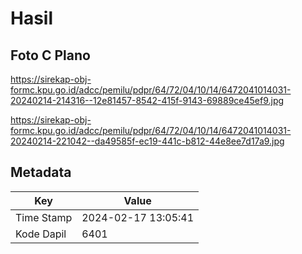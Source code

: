 # Hasil

## Foto C Plano

https://sirekap-obj-formc.kpu.go.id/adcc/pemilu/pdpr/64/72/04/10/14/6472041014031-20240214-214316--12e81457-8542-415f-9143-69889ce45ef9.jpg

https://sirekap-obj-formc.kpu.go.id/adcc/pemilu/pdpr/64/72/04/10/14/6472041014031-20240214-221042--da49585f-ec19-441c-b812-44e8ee7d17a9.jpg


## Metadata

| Key        | Value               |
| ---------- | ------------------- |
| Time Stamp | 2024-02-17 13:05:41 |
| Kode Dapil | 6401                |



